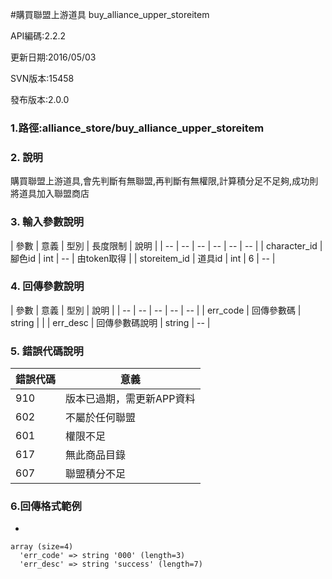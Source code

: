 
#購買聯盟上游道具 buy_alliance_upper_storeitem


API編碼:2.2.2

> 


更新日期:2016/05/03

> 

SVN版本:15458

> 

發布版本:2.0.0
### 1.路徑:alliance_store/buy_alliance_upper_storeitem

### 2. 說明
購買聯盟上游道具,會先判斷有無聯盟,再判斷有無權限,計算積分足不足夠,成功則將道具加入聯盟商店



### 3. 輸入參數說明


| 參數 | 意義 | 型別 | 長度限制 | 說明 |
| -- | -- | -- | -- | -- | -- |
| character_id | 腳色id | int | -- | 由token取得 |
| storeitem_id | 道具id | int | 6 | -- |

### 4. 回傳參數說明
| 參數 | 意義 | 型別 | 說明 |
| -- | -- | -- | -- | -- |
| err_code | 回傳參數碼 | string |  |
| err_desc | 回傳參數碼說明 | string | -- |


### 5. 錯誤代碼說明
|錯誤代碼|意義|
|--|--|
|910|版本已過期，需更新APP資料|
|602|不屬於任何聯盟|
|601|權限不足|
|617|無此商品目錄|
|607|聯盟積分不足|





### 6.回傳格式範例

*

```
array (size=4)
  'err_code' => string '000' (length=3)
  'err_desc' => string 'success' (length=7)
  

```

